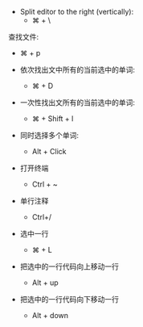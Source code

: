 - Split editor to the right (vertically):
  - ⌘ + \

查找文件:
  - ⌘ + p


- 依次找出文中所有的当前选中的单词: 
  - ⌘  + D

- 一次性找出文所有的当前选中的单词: 
  - ⌘ + Shift + l

- 同时选择多个单词: 
  - Alt + Click

- 打开终端
  - Ctrl + ~

- 单行注释
  - Ctrl+/

- 选中一行
  - ⌘ + L 

- 把选中的一行代码向上移动一行
  - Alt + up

- 把选中的一行代码向下移动一行
  - Alt + down
